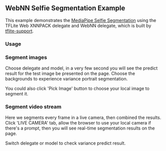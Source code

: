 ## WebNN Selfie Segmentation Example

This example demonstrates the [MediaPipe Selfie Segmentation](https://google.github.io/mediapipe/solutions/selfie_segmentation) using the TFLite Web XNNPACK delegate and WebNN delegate, which is built by [tflite-support](https://github.com/huningxin/tflite-support/tree/webnn_delegate_side_module).

### Usage

### Segment images

Choose delegate and model, in a very few second you will see the predict result for the test image be presented on the page. Choose the backgrounds to experience variance portrait segmentation.

You could also click 'Pick Image' button to choose your local image to segment it.

### Segment video stream

Here we segments every frame in a live camera, then combined the results. Click 'LIVE CAMERA' tab, allow the browser to use your local camera if there's a prompt, then you will see real-time segmentation results on the page.

Switch delegate or model to check variance predict result.